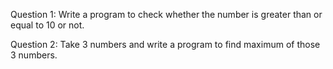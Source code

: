 Question 1: Write a program to check whether the number is greater than or equal to 10 or not.

Question 2: Take 3 numbers and write a program to find maximum of those 3 numbers.

